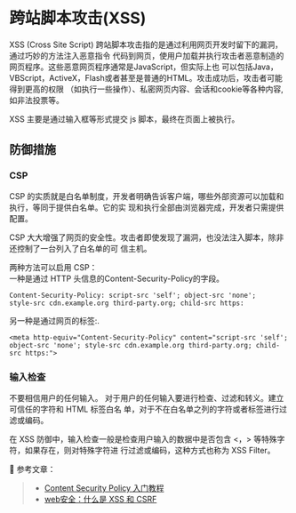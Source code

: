 # 跨站脚本攻击(XSS)

XSS (Cross Site Script) 跨站脚本攻击指的是通过利用网页开发时留下的漏洞，通过巧妙的方法注入恶意指令
代码到网页，使用户加载并执行攻击者恶意制造的网页程序。这些恶意网页程序通常是JavaScript，但实际上也
可以包括Java，VBScript，ActiveX，Flash或者甚至是普通的HTML。攻击成功后，攻击者可能得到更高的权限
（如执行一些操作）、私密网页内容、会话和cookie等各种内容,如非法投票等。

XSS 主要是通过输入框等形式提交 js 脚本，最终在页面上被执行。

## 防御措施

### CSP
CSP 的实质就是白名单制度，开发者明确告诉客户端，哪些外部资源可以加载和执行，等同于提供白名单。它的实
现和执行全部由浏览器完成，开发者只需提供配置。

CSP 大大增强了网页的安全性。攻击者即使发现了漏洞，也没法注入脚本，除非还控制了一台列入了白名单的可
信主机。

两种方法可以启用 CSP：<br>
一种是通过 HTTP 头信息的Content-Security-Policy的字段。
```
Content-Security-Policy: script-src 'self'; object-src 'none';
style-src cdn.example.org third-party.org; child-src https:
```
另一种是通过网页的<meta>标签:.
```
<meta http-equiv="Content-Security-Policy" content="script-src 'self'; object-src 'none'; style-src cdn.example.org third-party.org; child-src https:">
```

### 输入检查
不要相信用户的任何输入。  对于用户的任何输入要进行检查、过滤和转义。建立可信任的字符和 HTML 标签白名
单，对于不在白名单之列的字符或者标签进行过滤或编码。

在 XSS 防御中，输入检查一般是检查用户输入的数据中是否包含 <，> 等特殊字符，如果存在，则对特殊字符进
行过滤或编码，这种方式也称为 XSS Filter。

🌺 参考文章：
>* [Content Security Policy 入门教程](http://www.ruanyifeng.com/blog/2016/09/csp.html)
>* [web安全：什么是 XSS 和 CSRF](https://juejin.cn/post/6844903856443392014)

